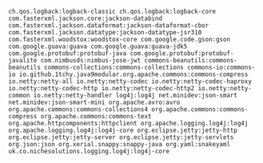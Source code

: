 `ch.qos.logback:logback-classic ch.qos.logback:logback-core com.fasterxml.jackson.core:jackson-databind com.fasterxml.jackson.dataformat:jackson-dataformat-cbor com.fasterxml.jackson.datatype:jackson-datatype-jsr310 com.fasterxml.woodstox:woodstox-core com.google.code.gson:gson com.google.guava:guava com.google.guava:guava-jdk5 com.google.protobuf:protobuf-java com.google.protobuf:protobuf-javalite com.nimbusds:nimbus-jose-jwt commons-beanutils:commons-beanutils commons-collections:commons-collections commons-io:commons-io io.github.1tchy.java9modular.org.apache.commons:commons-compress io.netty:netty-all io.netty:netty-codec io.netty:netty-codec-haproxy io.netty:netty-codec-http io.netty:netty-codec-http2 io.netty:netty-common io.netty:netty-handler log4j:log4j net.minidev:json-smart net.minidev:json-smart-mini org.apache.avro:avro org.apache.commons:commons-collections4 org.apache.commons:commons-compress org.apache.commons:commons-text org.apache.httpcomponents:httpclient org.apache.logging.log4j:log4j org.apache.logging.log4j:log4j-core org.eclipse.jetty:jetty-http org.eclipse.jetty:jetty-server org.eclipse.jetty:jetty-servlets org.json:json org.xerial.snappy:snappy-java org.yaml:snakeyaml uk.co.nichesolutions.logging.log4j:log4j-core`